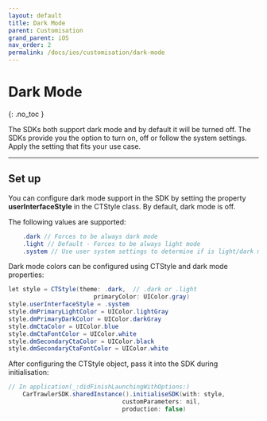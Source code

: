 ```yaml
---
layout: default
title: Dark Mode
parent: Customisation
grand_parent: iOS
nav_order: 2
permalink: /docs/ios/customisation/dark-mode
---
```


# Dark Mode

{: .no_toc }

The SDKs both support dark mode and by default it will be turned off. The SDKs provide you the option to turn on, off or follow the system settings. Apply the setting that fits your use case.

---

## Set up

You can configure dark mode support in the SDK by setting the property <b>userInterfaceStyle</b> in the CTStyle class. By default, dark mode is off.

The following values are supported:

```java
    .dark // Forces to be always dark mode
    .light // Default - Forces to be always light mode
    .system // Use user system settings to determine if is light/dark mode
```

Dark mode colors can be configured using CTStyle and dark mode properties:

```java
let style = CTStyle(theme: .dark,  // .dark or .light
                        primaryColor: UIColor.gray)
style.userInterfaceStyle = .system
style.dmPrimaryLightColor = UIColor.lightGray
style.dmPrimaryDarkColor = UIColor.darkGray
style.dmCtaColor = UIColor.blue
style.dmCtaFontColor = UIColor.white
style.dmSecondaryCtaColor = UIColor.black
style.dmSecondaryCtaFontColor = UIColor.white
```

After configuring the CTStyle object, pass it into the SDK during initialisation:

```java
// In application(_:didFinishLaunchingWithOptions:)
    CarTrawlerSDK.sharedInstance().initialiseSDK(with: style,
                                customParameters: nil,
                                production: false)
```
